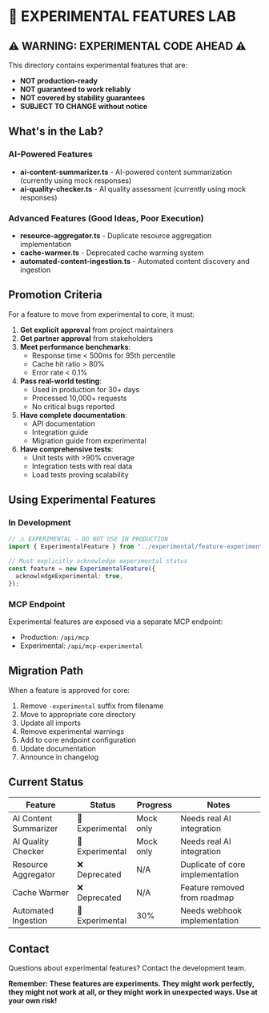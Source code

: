 # 🧪 EXPERIMENTAL FEATURES LAB

## ⚠️ WARNING: EXPERIMENTAL CODE AHEAD ⚠️

This directory contains experimental features that are:

- **NOT production-ready**
- **NOT guaranteed to work reliably**
- **NOT covered by stability guarantees**
- **SUBJECT TO CHANGE without notice**

## What's in the Lab?

### AI-Powered Features

- **ai-content-summarizer.ts** - AI-powered content summarization (currently using mock responses)
- **ai-quality-checker.ts** - AI quality assessment (currently using mock responses)

### Advanced Features (Good Ideas, Poor Execution)

- **resource-aggregator.ts** - Duplicate resource aggregation implementation
- **cache-warmer.ts** - Deprecated cache warming system
- **automated-content-ingestion.ts** - Automated content discovery and ingestion

## Promotion Criteria

For a feature to move from experimental to core, it must:

1. **Get explicit approval** from project maintainers
2. **Get partner approval** from stakeholders
3. **Meet performance benchmarks**:
   - Response time < 500ms for 95th percentile
   - Cache hit ratio > 80%
   - Error rate < 0.1%
4. **Pass real-world testing**:
   - Used in production for 30+ days
   - Processed 10,000+ requests
   - No critical bugs reported
5. **Have complete documentation**:
   - API documentation
   - Integration guide
   - Migration guide from experimental
6. **Have comprehensive tests**:
   - Unit tests with >90% coverage
   - Integration tests with real data
   - Load tests proving scalability

## Using Experimental Features

### In Development

```typescript
// ⚠️ EXPERIMENTAL - DO NOT USE IN PRODUCTION
import { ExperimentalFeature } from "../experimental/feature-experimental";

// Must explicitly acknowledge experimental status
const feature = new ExperimentalFeature({
  acknowledgeExperimental: true,
});
```

### MCP Endpoint

Experimental features are exposed via a separate MCP endpoint:

- Production: `/api/mcp`
- Experimental: `/api/mcp-experimental`

## Migration Path

When a feature is approved for core:

1. Remove `-experimental` suffix from filename
2. Move to appropriate core directory
3. Update all imports
4. Remove experimental warnings
5. Add to core endpoint configuration
6. Update documentation
7. Announce in changelog

## Current Status

| Feature               | Status          | Progress  | Notes                            |
| --------------------- | --------------- | --------- | -------------------------------- |
| AI Content Summarizer | 🔬 Experimental | Mock only | Needs real AI integration        |
| AI Quality Checker    | 🔬 Experimental | Mock only | Needs real AI integration        |
| Resource Aggregator   | ❌ Deprecated   | N/A       | Duplicate of core implementation |
| Cache Warmer          | ❌ Deprecated   | N/A       | Feature removed from roadmap     |
| Automated Ingestion   | 🔬 Experimental | 30%       | Needs webhook implementation     |

## Contact

Questions about experimental features? Contact the development team.

**Remember: These features are experiments. They might work perfectly, they might not work at all, or they might work in unexpected ways. Use at your own risk!**
